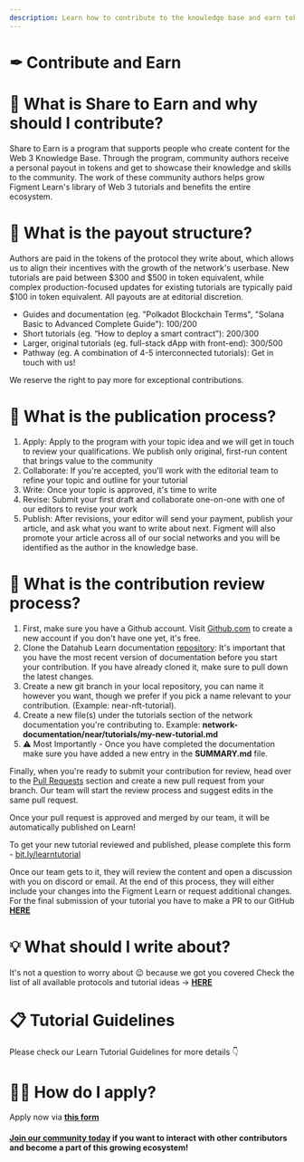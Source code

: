 ```yaml
---
description: Learn how to contribute to the knowledge base and earn tokens
---
```


# ✒ Contribute and Earn

# 🤝 What is Share to Earn and why should I contribute?

Share to Earn is a program that supports people who create content for the Web 3 Knowledge Base. Through the program, community authors receive a personal payout in tokens and get to showcase their knowledge and skills to the community. The work of these community authors helps grow Figment Learn's library of Web 3 tutorials and benefits the entire ecosystem.

# 💸 What is the payout structure?

Authors are paid in the tokens of the protocol they write about, which allows us to align their incentives with the growth of the network's userbase. New tutorials are paid between $300 and $500 in token equivalent, while complex production-focused updates for existing tutorials are typically paid $100 in token equivalent. All payouts are at editorial discretion.

- Guides and documentation (eg. "Polkadot Blockchain Terms", "Solana Basic to Advanced Complete Guide"): $100/$200
- Short tutorials (eg. “How to deploy a smart contract”): $200/$300
- Larger, original tutorials (eg. full-stack dApp with front-end): $300/$500
- Pathway (eg. A combination of 4-5 interconnected tutorials): Get in touch with us!

We reserve the right to pay more for exceptional contributions.

# 🧩 What is the publication process?

1. Apply: Apply to the program with your topic idea and we will get in touch to review your qualifications. We publish only original, first-run content that brings value to the community  
2. Collaborate: If you're accepted, you'll work with the editorial team to refine your topic and outline for your tutorial 
3. Write: Once your topic is approved, it's time to write  
4. Revise: Submit your first draft and collaborate one-on-one with one of our editors to revise your work  
5. Publish: After revisions, your editor will send your payment, publish your article, and ask what you want to write about next. Figment will also promote your article across all of our social networks and you will be identified as the author in the knowledge base. 

# 📝 What is the contribution review process?

1. First, make sure you have a Github account. Visit [Github.com](http://github.com/) to create a new account if you don't have one yet, it's free.
2. Clone the Datahub Learn documentation [repository](https://github.com/figment-networks/datahub-learn): It's important that you have the most recent version of documentation before you start your contribution. If you have already cloned it, make sure to pull down the latest changes.
3. Create a new git branch in your local repository, you can name it however you want, though we prefer if you pick a name relevant to your contribution. (Example: near-nft-tutorial).
4. Create a new file(s) under the tutorials section of the network documentation you're contributing to. Example: **network-documentation/near/tutorials/my-new-tutorial.md**
5. ⚠ Most Importantly - Once you have completed the documentation make sure you have added a new entry in the **SUMMARY.md** file.

Finally, when you're ready to submit your contribution for review, head over to the [Pull Requests](https://github.com/figment-networks/datahub-learn/pulls) section and create a new pull request from your branch. Our team will start the review process and suggest edits in the same pull request.

Once your pull request is approved and merged by our team, it will be automatically published on Learn!

To get your new tutorial reviewed and published, please complete this form - [bit.ly/learntutorial](http://bit.ly/learntutorial)

Once our team gets to it, they will review the content and open a discussion with you on discord or email. At the end of this process, they will either include your changes into the Figment Learn or request additional changes. For the final submission of your tutorial you have to make a PR to our GitHub [**HERE**](https://github.com/figment-networks/datahub-learn)

# 💡  What should I write about?

It's not a question to worry about 😉 because we got you covered
Check the list of all available protocols and tutorial ideas -> [**HERE**](https://www.notion.so/Tutorial-Contribution-Ideas-d8ff9cdc32ca4b58838d81d07eab49bd)

# 📋 Tutorial Guidelines

Please check our Learn Tutorial Guidelines for more details 👇

# 🙋‍♀️ How do I apply? 

Apply now via [**this form**](https://forms.gle/v5ksLNBG24cxm1Bs6)

#### [Join our community today](https://discord.gg/fszyM7K) if you want to interact with other contributors and become a part of this growing ecosystem!
